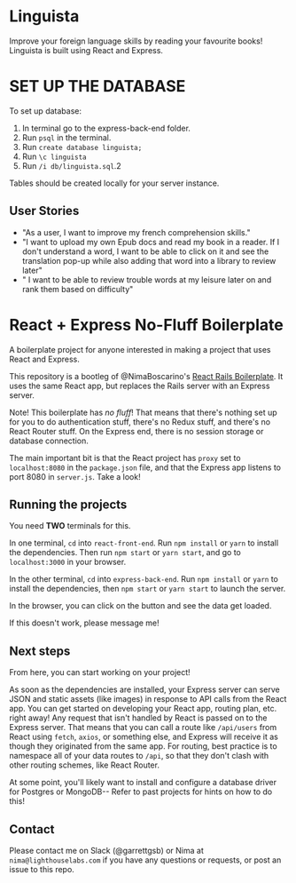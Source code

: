# Linguista
Improve your foreign language skills by reading your favourite books! Linguista is built using React and Express.

# SET UP THE DATABASE

To set up database:
  1. In terminal go to the express-back-end folder.
  2. Run `psql` in the terminal.
  3. Run `create database linguista;`
  4. Run `\c linguista`
  5. Run `/i db/linguista.sql`.2

Tables should be created locally for your server instance.

## User Stories
- "As a user, I want to improve my french comprehension skills."
- "I want to upload my own Epub docs and read my book in a reader. If I don't understand a word, I want to be able to click on it and see the translation pop-up while also adding that word into a library to review later"
- " I want to be able to review trouble words at my leisure later on and rank them based on difficulty"

# React + Express No-Fluff Boilerplate

A boilerplate project for anyone interested in making a project that uses React and Express.

This repository is a bootleg of @NimaBoscarino's [React Rails Boilerplate](https://github.com/NimaBoscarino/react-rails-boilerplate). It uses the same React app, but replaces the Rails server with an Express server.

Note! This boilerplate has _no fluff_! That means that there's nothing set up for you to do authentication stuff, there's no Redux stuff, and there's no React Router stuff. On the Express end, there is no session storage or database connection.

The main important bit is that the React project has `proxy` set to `localhost:8080` in the `package.json` file, and that the Express app listens to port 8080 in `server.js`. Take a look!

## Running the projects

You need **TWO** terminals for this.

In one terminal, `cd` into `react-front-end`. Run `npm install` or `yarn` to install the dependencies. Then run `npm start` or `yarn start`, and go to `localhost:3000` in your browser.

In the other terminal, `cd` into `express-back-end`. Run `npm install` or `yarn` to install the dependencies, then `npm start` or `yarn start` to launch the server.

In the browser, you can click on the button and see the data get loaded.

If this doesn't work, please message me!

## Next steps

From here, you can start working on your project!

As soon as the dependencies are installed, your Express server can serve JSON and static assets (like images) in response to API calls from the React app. You can get started on developing your React app, routing plan, etc. right away! Any request that isn't handled by React is passed on to the Express server. That means that you can call a route like `/api/users` from React using `fetch`, `axios`, or something else, and Express will receive it as though they originated from the same app. For routing, best practice is to namespace all of your data routes to `/api`, so that they don't clash with other routing schemes, like React Router.

At some point, you'll likely want to install and configure a database driver for Postgres or MongoDB-- Refer to past projects for hints on how to do this!

## Contact

Please contact me on Slack (@garrettgsb) or Nima at `nima@lighthouselabs.com` if you have any questions or requests, or post an issue to this repo.
